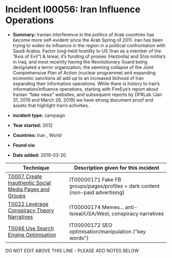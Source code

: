 # Incident I00056: Iran Influence Operations

* **Summary:** Iranian interference in the politics of Arab countries has become more self-evident since the Arab Spring of 2011. Iran has been trying to widen its influence in the region in a political confrontation with Saudi Arabia. Factor long-held hostility to US (Iran as a member of the “Axis of Evil”) & Isreal; it’s funding of proxies (Hezbolla) and Shia militia’s in Iraq; and most recently having the Revolutionary Guard being designated a terror organization; the seeming collapse of the Joint Comprehensive Plan of Action (nuclear programme) and expanding economic sanctions all add up to an increased likihood of Iran expanding their information operations.
While there is history to Iran’s information/influence operations, starting with FireEye’s report about Iranian “fake news” websites, and subsequent reports by DFRLab (Jan 31, 2019 and March 26, 2019) we have strong document proof and assets that highlight Iran’s activities.

* **incident type**: campaign

* **Year started:** 2012

* **Countries:** Iran , World

* **Found via:** 

* **Date added:** 2019-03-20
 

| Technique | Description given for this incident |
| --------- | ------------------------- |
| [T0007 Create Inauthentic Social Media Pages and Groups](../../generated_pages/techniques/T0007.md) | IT00000171 Fake FB groups/pages/profiles + dark content (non-paid advertising) |
| [T0022 Leverage Conspiracy Theory Narratives](../../generated_pages/techniques/T0022.md) | IT00000174 Memes... anti-Isreal/USA/West, conspiracy narratives |
| [T0046 Use Search Engine Optimisation](../../generated_pages/techniques/T0046.md) | IT00000172 SEO optimisation/manipulation ("key words") |


DO NOT EDIT ABOVE THIS LINE - PLEASE ADD NOTES BELOW